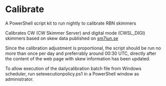 # Calibrate
A PowerShell script kit to run nightly to calibrate RBN skimmers

Calibrates CW (CW Skimmer Server) and digital mode (CWSL_DIGI) skimmers based on skew
data published on [sm7iun.se](https://sm7iun.se/rbn/analytics/)

Since the calibration adjustment is proportional, the script should be run no 
more than once per day and preferrably around 00:30 UTC, directly after the content 
of the web page with skew information has been updated.

To allow execution of the dailycalibration batch file from Windows scheduler, 
run setexecutionpolicy.ps1 in a PowerShell window as administrator. 
